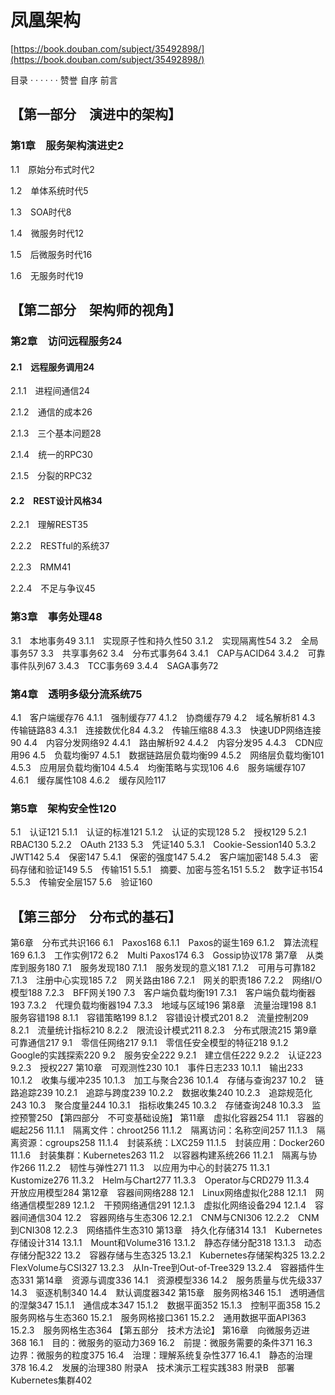 # 凤凰架构

[https://book.douban.com/subject/35492898/](https://book.douban.com/subject/35492898/)

目录 · · · · · · 赞誉 自序 前言&#x20;

## 【第一部分　演进中的架构】&#x20;

### 第1章　服务架构演进史2&#x20;

1.1　原始分布式时代2&#x20;

1.2　单体系统时代5&#x20;

1.3　SOA时代8&#x20;

1.4　微服务时代12&#x20;

1.5　后微服务时代16&#x20;

1.6　无服务时代19&#x20;

## 【第二部分　架构师的视角】&#x20;

### 第2章　访问远程服务24&#x20;

#### 2.1　远程服务调用24&#x20;

2.1.1　进程间通信24&#x20;

2.1.2　通信的成本26&#x20;

2.1.3　三个基本问题28&#x20;

2.1.4　统一的RPC30&#x20;

2.1.5　分裂的RPC32&#x20;

#### 2.2　REST设计风格34&#x20;

2.2.1　理解REST35&#x20;

2.2.2　RESTful的系统37&#x20;

2.2.3　RMM41&#x20;

2.2.4　不足与争议45&#x20;

### 第3章　事务处理48&#x20;

3.1　本地事务49 3.1.1　实现原子性和持久性50 3.1.2　实现隔离性54 3.2　全局事务57 3.3　共享事务62 3.4　分布式事务64 3.4.1　CAP与ACID64 3.4.2　可靠事件队列67 3.4.3　TCC事务69 3.4.4　SAGA事务72&#x20;

### 第4章　透明多级分流系统75&#x20;

4.1　客户端缓存76 4.1.1　强制缓存77 4.1.2　协商缓存79 4.2　域名解析81 4.3　传输链路83 4.3.1　连接数优化84 4.3.2　传输压缩88 4.3.3　快速UDP网络连接90 4.4　内容分发网络92 4.4.1　路由解析92 4.4.2　内容分发95 4.4.3　CDN应用96 4.5　负载均衡97 4.5.1　数据链路层负载均衡99 4.5.2　网络层负载均衡101 4.5.3　应用层负载均衡104 4.5.4　均衡策略与实现106 4.6　服务端缓存107 4.6.1　缓存属性108 4.6.2　缓存风险117&#x20;

### 第5章　架构安全性120&#x20;

5.1　认证121 5.1.1　认证的标准121 5.1.2　认证的实现128 5.2　授权129 5.2.1　RBAC130 5.2.2　OAuth 2133 5.3　凭证140 5.3.1　Cookie-Session140 5.3.2　JWT142 5.4　保密147 5.4.1　保密的强度147 5.4.2　客户端加密148 5.4.3　密码存储和验证149 5.5　传输151 5.5.1　摘要、加密与签名151 5.5.2　数字证书154 5.5.3　传输安全层157 5.6　验证160&#x20;

## 【第三部分　分布式的基石】&#x20;

第6章　分布式共识166 6.1　Paxos168 6.1.1　Paxos的诞生169 6.1.2　算法流程169 6.1.3　工作实例172 6.2　Multi Paxos174 6.3　Gossip协议178 第7章　从类库到服务180 7.1　服务发现180 7.1.1　服务发现的意义181 7.1.2　可用与可靠182 7.1.3　注册中心实现185 7.2　网关路由186 7.2.1　网关的职责186 7.2.2　网络I/O模型188 7.2.3　BFF网关190 7.3　客户端负载均衡191 7.3.1　客户端负载均衡器193 7.3.2　代理负载均衡器194 7.3.3　地域与区域196 第8章　流量治理198 8.1　服务容错198 8.1.1　容错策略199 8.1.2　容错设计模式201 8.2　流量控制209 8.2.1　流量统计指标210 8.2.2　限流设计模式211 8.2.3　分布式限流215 第9章　可靠通信217 9.1　零信任网络217 9.1.1　零信任安全模型的特征218 9.1.2　Google的实践探索220 9.2　服务安全222 9.2.1　建立信任222 9.2.2　认证223 9.2.3　授权227 第10章　可观测性230 10.1　事件日志233 10.1.1　输出233 10.1.2　收集与缓冲235 10.1.3　加工与聚合236 10.1.4　存储与查询237 10.2　链路追踪239 10.2.1　追踪与跨度239 10.2.2　数据收集240 10.2.3　追踪规范化243 10.3　聚合度量244 10.3.1　指标收集245 10.3.2　存储查询248 10.3.3　监控预警250 【第四部分　不可变基础设施】 第11章　虚拟化容器254 11.1　容器的崛起256 11.1.1　隔离文件：chroot256 11.1.2　隔离访问：名称空间257 11.1.3　隔离资源：cgroups258 11.1.4　封装系统：LXC259 11.1.5　封装应用：Docker260 11.1.6　封装集群：Kubernetes263 11.2　以容器构建系统266 11.2.1　隔离与协作266 11.2.2　韧性与弹性271 11.3　以应用为中心的封装275 11.3.1　Kustomize276 11.3.2　Helm与Chart277 11.3.3　Operator与CRD279 11.3.4　开放应用模型284 第12章　容器间网络288 12.1　Linux网络虚拟化288 12.1.1　网络通信模型289 12.1.2　干预网络通信291 12.1.3　虚拟化网络设备294 12.1.4　容器间通信304 12.2　容器网络与生态306 12.2.1　CNM与CNI306 12.2.2　CNM到CNI308 12.2.3　网络插件生态310 第13章　持久化存储314 13.1　Kubernetes存储设计314 13.1.1　Mount和Volume316 13.1.2　静态存储分配318 13.1.3　动态存储分配322 13.2　容器存储与生态325 13.2.1　Kubernetes存储架构325 13.2.2　FlexVolume与CSI327 13.2.3　从In-Tree到Out-of-Tree329 13.2.4　容器插件生态331 第14章　资源与调度336 14.1　资源模型336 14.2　服务质量与优先级337 14.3　驱逐机制340 14.4　默认调度器342 第15章　服务网格346 15.1　透明通信的涅槃347 15.1.1　通信成本347 15.1.2　数据平面352 15.1.3　控制平面358 15.2　服务网格与生态360 15.2.1　服务网格接口361 15.2.2　通用数据平面API363 15.2.3　服务网格生态364 【第五部分　技术方法论】 第16章　向微服务迈进368 16.1　目的：微服务的驱动力369 16.2　前提：微服务需要的条件371 16.3　边界：微服务的粒度375 16.4　治理：理解系统复杂性377 16.4.1　静态的治理378 16.4.2　发展的治理380 附录A　技术演示工程实践383 附录B　部署Kubernetes集群402
